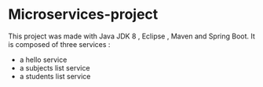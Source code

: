 # Microservices-project
This project was made with Java JDK 8 , Eclipse , Maven and Spring Boot.
It is composed of three services :
* a hello service 
* a subjects list service
* a students list service

 
